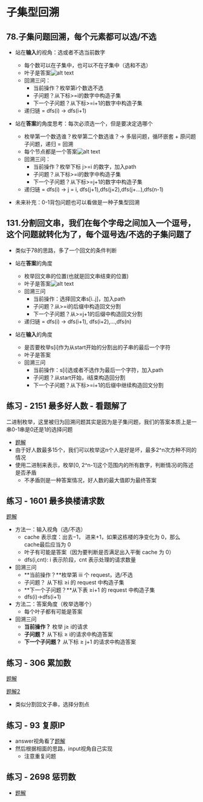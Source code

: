 # 子集型回溯

## 78.子集问题回溯，每个元素都可以**选/不选**

- 站在**输入**的视角：选或者不选当前数字
  - 每个数可以在子集中，也可以不在子集中（选和不选）
  - 叶子是答案![alt text](../../../assets/imgs/algorithms/leetcode/back-track/image-1.png)
  - 回溯三问：
    - 当前操作？枚举第i个数选不选
    - 子问题？从下标>=i的数字中构造子集
    - 下一个子问题？从下标>=i+1的数字中构造子集
  - 递归链 = dfs(i) -> dfs(i+1)

- 站在**答案**的角度思考：每次必须选一个，但是要决定选哪个
  - 枚举第一个数选谁？枚举第二个数选谁？-> 多层问题，循环嵌套 + 原问题子问题，递归 = 回溯
  - 每个节点都是一个答案![alt text](../../../assets/imgs/algorithms/leetcode/back-track/image-2.png)
  - 回溯三问：
    - 当前操作？枚举下标 j>=i 的数字，加入path
    - 子问题？从下标>=i的数字中构造子集
    - 下一个子问题？从下标>=j+1的数字中构造子集
  - 递归链 = dfs(i) -> j = i, dfs(j+1),dfs(j+2),dfs(j+...),dfs(n-1)

- 未来补充：0-1背包问题也可以看做是一种子集型回溯
  

## 131.分割回文串，我们在每个字母之间加入一个逗号，这个问题就转化为了，每个逗号**选/不选**的子集问题了

- 类似于78的思路，多了一个回文的条件判断

- 站在**答案**的角度
  - 枚举回文串的位置(也就是回文串结束的位置)
  - 叶子是答案![alt text](../../../assets/imgs/algorithms/leetcode/back-track/image-3.png)
  - 回溯三问
    - 当前操作：选择回文串s[i..j]，加入path
    - 子问题？从>=i的后缀中构造回文分割
    - 下一个子问题？从>=j+1的后缀中构造回文分割
  - 递归链 = dfs(i) -> dfs(i+1), dfs(i+2),...,dfs(n)
- 站在**输入**的角度
  - 是否要枚举s[i]作为从start开始的分割出的子串的最后一个字符
  - 叶子是答案
  - 回溯三问
    - 当前操作：s[i]选或者不选作为最后一个字符，加入path
    - 子问题？从start开始，i结束构造回分割
    - 下一个子问题？从下标>=i+1的后缀中继续构造回文分割


## 练习 - 2151 最多好人数 - 看题解了

二进制枚举，这里被归为回溯问题其实是因为是子集问题，我们的答案本质上是一串0-1串是0还是1的选择问题

- [题解](https://leetcode.cn/problems/maximum-good-people-based-on-statements/solutions/1227442/er-jin-zhi-mei-ju-by-endlesscheng-ttix/)
- 由于好人数最多15个，我们可以枚举这n个人是好是坏，最多2^n次方种不同的情况
- 使用二进制来表示，枚举[0, 2^n-1]这个范围内的所有数字，判断情况i的陈述是否矛盾
  - 不矛盾则是一种答案情况，好人数的最大值即为最终答案  

## 练习 - 1601 最多换楼请求数

[题解](https://leetcode.cn/problems/maximum-number-of-achievable-transfer-requests/solutions/2500342/hui-su-by-noah-future-vkjo/)

- 方法一：输入视角（选/不选）
  - cache 表示度：出去−1， 进来+1，如果这栋楼的净变化为 0，那么 cache最后应当为 0
  - 叶子有可能是答案（因为要判断是否满足出入平衡 cache 为 0）
  - dfs(i,cnt): i 表示阶段，cnt 表示处理的请求数量
- 回溯三问
  - **当前操作？**枚举第 iii 个 request，选/不选
  - 子问题？ 从下标 ≥i 的 request 中构造子集
  - **下一个子问题？**从下表 ≥i+1 的 request 中构造子集
  - dfs(i)→dfs(i+1)
- 方法二：答案角度（枚举选哪个）
  - 每个叶子都有可能是答案
- 回溯三问
  - **当前操作？** 枚举 j≥ i的请求
  - **子问题？** 从下标 ≥ i的请求中构造答案
  - **下一个子问题？** 从下标 ≥ j+1 的请求中构造答案

## 练习 - 306 累加数

[题解](https://leetcode.cn/problems/additive-number/solutions/2455637/ling-shen-ke-hou-zuo-ye-liang-chong-hui-c2s1s/)

[题解2](https://leetcode.cn/problems/additive-number/solutions/2501628/306-lei-jia-shu-hui-su-xuan-bu-xuan-mei-h1b2p/)

- 类似分割回文子串，选择分割点

##  练习 - 93 复原IP

- answer视角看了[题解](https://leetcode.cn/problems/restore-ip-addresses/solutions/2765224/cshi-jian-ji-bai-100dai-ma-jian-ji-zhu-s-3u1i/)
- 然后根据相面的思路，input视角自己实现
  - 注意重复问题

## 练习 - 2698 惩罚数

- [题解](https://leetcode.cn/problems/find-the-punishment-number-of-an-integer/solutions/2277792/yu-chu-li-hui-su-by-endlesscheng-ro3s/)